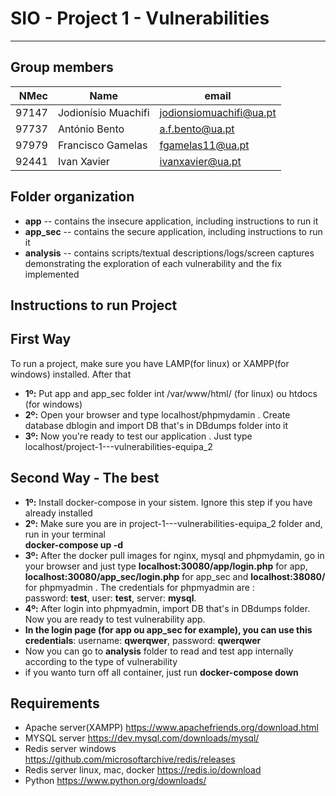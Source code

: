 # SIO - Project 1 - Vulnerabilities

-----

## Group members

| NMec | Name | email |
|--:|---|---|
| 97147 | Jodionísio Muachifi  | jodionsiomuachifi@ua.pt |
| 97737 | António Bento | a.f.bento@ua.pt |
| 97979 | Francisco Gamelas | fgamelas11@ua.pt |
| 92441 | Ivan Xavier | ivanxavier@ua.pt |


## Folder organization

- **app** -- contains the insecure application, including instructions to run it
- **app_sec** -- contains the secure application, including instructions to run it
- **analysis** -- contains scripts/textual descriptions/logs/screen captures demonstrating the exploration of each vulnerability and the fix implemented

## Instructions to run Project

## First Way
To run a project, make sure you have LAMP(for linux) or XAMPP(for windows) installed. After that
- **1º:** Put app and app_sec folder int /var/www/html/ (for linux) ou htdocs (for windows)
- **2º:** Open your browser and type localhost/phpmydamin . Create database dblogin and import DB that's in DBdumps folder into it
- **3º:** Now you're ready to test our application . Just type localhost/project-1---vulnerabilities-equipa_2
## Second Way - The best
- **1º:** Install docker-compose in your sistem. Ignore this step if you have already installed 
- **2º:** Make sure you are in project-1---vulnerabilities-equipa_2 folder and,  run in your terminal <br> **docker-compose up -d**
- **3º:** After the docker pull images for nginx, mysql and phpmydamin, go in your browser and just type **localhost:30080/app/login.php** for app,  **localhost:30080/app_sec/login.php** for app_sec and **localhost:38080/** for phpmyadmin . The credentials for phpmyadmin are :<br> password: **test**, user: **test**, server: **mysql**.
- **4º:** After login into phpmyadmin, import DB that's in DBdumps folder. Now you are ready to test vulnerability app.
- **In the login page (for app ou app_sec for example), you can use this credentials**: username: **qwerqwer**, password: **qwerqwer** 
- Now you can go to **analysis** folder to read and test app internally according to the type of vulnerability
- if you wanto turn off all container, just run **docker-compose down**

## Requirements

- Apache server(XAMPP)
	https://www.apachefriends.org/download.html   
- MYSQL server
	https://dev.mysql.com/downloads/mysql/
- Redis server windows
	https://github.com/microsoftarchive/redis/releases
- Redis server linux, mac, docker
	https://redis.io/download
- Python
	https://www.python.org/downloads/
